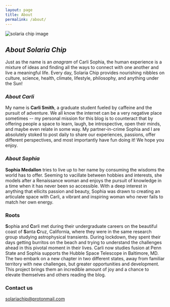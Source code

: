 ```yaml
---
layout: page
title: About
permalink: /about/
---
```


![solaria chip image](https://github.com/solariachip/solariachip.github.io/blob/68435d53cdce6ef8a55d72d9a76e1b1b47956747/S%20C-7.png)

## *About Solaria Chip*
Just as the name is an *anagram* of Carli Sophia, the human experience is a mixture of ideas and finding all the ways to connect with one another and live a meaningful life. Every day, Solaria Chip provides nourishing nibbles on culture, science, health, climate, lifestyle, philosophy, and anything under the Sun!

### *About Carli*
My name is **Carli Smith**, a graduate student fueled by caffeine and the pursuit of adventure. We all know the internet can be a very negative place sometimes -- my personal mission for this blog is to counteract that by offering people a space to learn, laugh, be introspective, open their minds, and maybe even relate in some way. My partner-in-crime Sophia and I are absolutely stoked to post daily to share our experiences, passions, offer different perspectives, and most importantly have fun doing it! We hope you enjoy.

### *About Sophia*
**Sophia Medallon** tries to live up to her name by consuming the wisdoms the world has to offer. Seeming to vacillate between hobbies and interests, she models after a Renaissance woman and enjoys the pursuit of knowledge in a time when it has never been so accessible. With a deep interest in anything that ellicits passion and beauty, Sophia was drawn to creating an articulate space with Carli, a vibrant and inspiring woman who never fails to match her own energy. 

### Roots

**S**ophia and **C**arli met during their undergraduate careers on the beautiful coast of **S**anta **C**ruz, California, where they were in the same research group studying astrophysical transients. During lockdown, they spent their days getting burritos on the beach and trying to understand the challenges ahead in this pivotal moment in their lives. Carli now studies fusion at Penn State and Sophia supports the Hubble Space Telescope in Baltimore, MD. The two embark on a new chapter in two different states, away from familiar territory with new challenges, but greater opportunities and development. This project brings them an incredible amount of joy and a chance to elevate themselves and others reading the blog.

### Contact us
[solariachip@protonmail.com](mailto:solariachip@protonmail.com)

